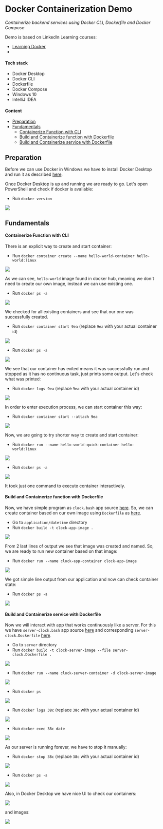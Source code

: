 # Docker Containerization Demo

_Containerize backend services using Docker CLI, Dockerfile and Docker Compose_

Demo is based on LinkedIn Learning courses:
- [Learning Docker](https://www.linkedin.com/learning/learning-docker-17236240)
- 

#### Tech stack

- Docker Desktop
- Docker CLI
- Dockerfile
- Docker Compose
- Windows 10
- IntelliJ IDEA

#### Content

* [Preparation](#preparation)
* [Fundamentals](#fundamentals)
    * [Containerize Function with CLI](#containerize-function-with-cli)
    * [Build and Containerize function with Dockerfile](#build-and-containerize-function-with-dockerfile)
    * [Build and Containerize service with Dockerfile](#build-and-containerize-service-with-dockerfile)
<!-- TOC -->

## Preparation

Before we can use Docker in Windows we have to install Docker Desktop and run it as described
[here](https://docs.docker.com/desktop/install/windows-install/).

Once Docker Desktop is up and running we are ready to go.
Let's open PowerShell and check if docker is available:

- Run `docker version`

![](image/1.PNG)

## Fundamentals

#### Containerize Function with CLI

There is an explicit way to create and start container:

- Run `docker container create --name hello-world-container hello-world:linux`

![](image/2.PNG)

As we can see, `hello-world` image found in docker hub, 
meaning we don't need to create our own image, instead we can use existing one.

- Run `docker ps -a` 

![](image/3.PNG)

We checked for all existing containers and see that our one was successfully created.

- Run `docker container start 9ea` (replace `9ea` with your actual container id)

![](image/4.PNG)

- Run `docker ps -a`

![](image/5.PNG)

We see that our container has exited means it was successfully run and stopped 
as it has no continuous task, just prints some output.
Let's check what was printed:

- Run `docker logs 9ea` (replace `9ea` with your actual container id)

![](image/6.PNG)

In order to enter execution process, we can start container this way:

- Run `docker container start --attach 9ea`

![](image/7.PNG)

Now, we are going to try shorter way to create and start container:

- Run `docker run --name hello-world-quick-container hello-world:linux`

![](image/8.PNG)

- Run `docker ps -a`

![](image/9.PNG)

It took just one command to execute container interactively.

#### Build and Containerize function with Dockerfile

Now, we have simple program as `clock.bash` app source [here](application/datetime/src/clock.bash). 
So, we can create container based on our own image 
using `Dockerfile` as [here](application/datetime/Dockerfile).

- Go to `application/datetime` directory
- Run `docker build -t clock-app-image .`

![](image/10.PNG)

From 2 last lines of output we see that image was created and named.
So, we are ready to run new container based on that image:

- Run `docker run --name clock-app-container clock-app-image`

![](image/11.PNG)

We got simple line output from our application and now can check container state:

- Run `docker ps -a`

![](image/12.PNG)

#### Build and Containerize service with Dockerfile

Now we will interact with app that works continuously like a server.
For this we have `server-clock.bash` app source [here](application/server/src/server-clock.bash)
and corresponding `server-clock.Dockerfile` [here](application/server/server-clock.Dockerfile).

- Go to `server` directory
- Run `docker build -t clock-server-image --file server-clock.Dockerfile .`

![](image/13.PNG)

- Run `docker run --name clock-server-container -d clock-server-image`

![](image/14.PNG)

- Run `docker ps`

![](image/15.PNG)

- Run `docker logs 38c` (replace `38c` with your actual container id)

![](image/16.PNG)

- Run `docker exec 38c date`

![](image/17.PNG)

As our server is running forever, we have to stop it manually:

- Run `docker stop 38c` (replace `38c` with your actual container id)

![](image/18.PNG)

- Run `docker ps -a`

![](image/19.PNG)

Also, in Docker Desktop we have nice UI to check our containers:

![](image/20.PNG)

and images:

![](image/21.PNG)





